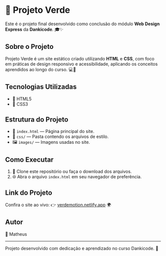 # 🌿 Projeto Verde

Este é o projeto final desenvolvido como conclusão do módulo **Web Design Express** da **Dankicode**. 🎓✨

## Sobre o Projeto

Projeto Verde é um site estático criado utilizando **HTML** e **CSS**, com foco em práticas de design responsivo e acessibilidade, aplicando os conceitos aprendidos ao longo do curso. 💻🎨

## Tecnologias Utilizadas

- 📝 HTML5  
- 🎨 CSS3  

## Estrutura do Projeto

- 📄 `index.html` — Página principal do site.  
- 🎨 `css/` — Pasta contendo os arquivos de estilo.  
- 🖼️ `images/` — Imagens usadas no site.  

## Como Executar

1. 🔽 Clone este repositório ou faça o download dos arquivos.  
2. 🌐 Abra o arquivo `index.html` em seu navegador de preferência.  

## Link do Projeto

Confira o site ao vivo: 👉 [verdemotion.netlify.app](https://verdemotion.netlify.app/) 🌍

## Autor

👤 Matheus

---

Projeto desenvolvido com dedicação e aprendizado no curso Dankicode. 🚀
